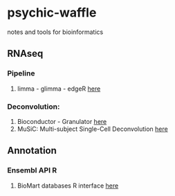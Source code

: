 # psychic-waffle
notes and tools for bioinformatics

## RNAseq

### Pipeline
1. limma - glimma - edgeR [here](https://bioconductor.org/packages/release/workflows/vignettes/RNAseq123/inst/doc/limmaWorkflow.html)

### Deconvolution:

1. Bioconductor - Granulator [here](https://www.bioconductor.org/packages/release/bioc/html/granulator.html)
2. MuSiC: Multi-subject Single-Cell Deconvolution [here](https://xuranw.github.io/MuSiC/articles/MuSiC.html)

## Annotation

### Ensembl API R
1. BioMart databases R interface [here](https://bioconductor.org/packages/release/bioc/html/biomaRt.html)

